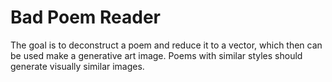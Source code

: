 # Bad Poem Reader

The goal is to deconstruct a poem and reduce it to a vector, which then can be used make a generative art image. Poems with similar styles should generate visually similar images.